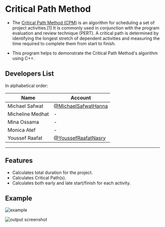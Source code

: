 # Critical Path Method

- The [Critical Path Method (CPM)](https://en.wikipedia.org/wiki/Critical_path_method) is an algorithm for scheduling a set of project activities.[1] It is commonly used in conjunction with the program evaluation and review technique (PERT). A critical path is determined by identifying the longest stretch of dependent activities and measuring the time required to complete them from start to finish.

- This program helps to demonstrate the Critical Path Method's algorithm using C++.

## Developers List

In alphabetical order:

| Name             | Account                                                      |
| ---------------- | ------------------------------------------------------------ |
| Michael Safwat   | [@MichaelSafwatHanna](https://github.com/MichaelSafwatHanna) |
| Micheline Medhat | -                                                            |
| Mina Ossama      | -                                                            |
| Monica Atef      | -                                                            |
| Youssef Raafat   | [@YoussefRaafatNasry](https://github.com/YoussefRaafatNasry) |

---

## Features

- Calculates total duration for the project.
- Calculates Critical Path(s).
- Calculates both early and late start/finish for each activity.

## Example

![example](https://user-images.githubusercontent.com/41103290/50292261-511e3980-0479-11e9-8d83-90a998af8cfc.jpg)

![output screenshot](https://user-images.githubusercontent.com/41103290/47539068-bbc65500-d8ce-11e8-85b6-e834da1162b5.jpg)